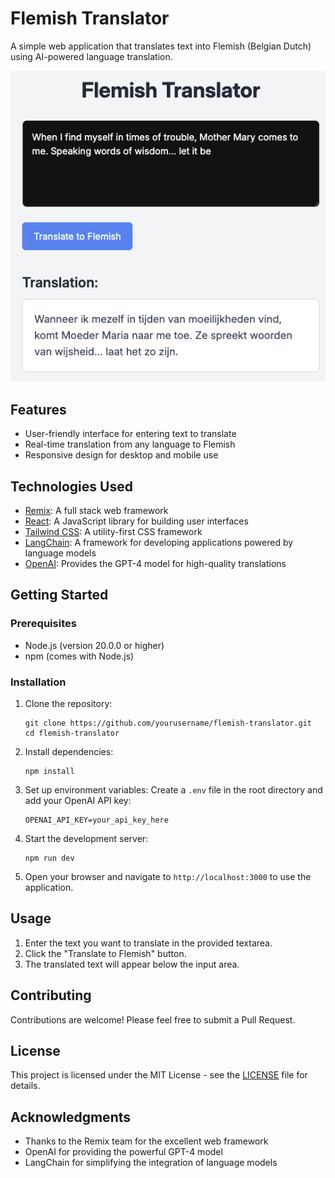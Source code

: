 # Flemish Translator

A simple web application that translates text into Flemish (Belgian Dutch) using AI-powered language translation.

![alt text](<CleanShot 2024-10-09 at 16.16.23.png>)

## Features

- User-friendly interface for entering text to translate
- Real-time translation from any language to Flemish
- Responsive design for desktop and mobile use

## Technologies Used

- [Remix](https://remix.run/): A full stack web framework
- [React](https://reactjs.org/): A JavaScript library for building user interfaces
- [Tailwind CSS](https://tailwindcss.com/): A utility-first CSS framework
- [LangChain](https://js.langchain.com/): A framework for developing applications powered by language models
- [OpenAI](https://openai.com/): Provides the GPT-4 model for high-quality translations

## Getting Started

### Prerequisites

- Node.js (version 20.0.0 or higher)
- npm (comes with Node.js)

### Installation

1. Clone the repository:

   ```
   git clone https://github.com/yourusername/flemish-translator.git
   cd flemish-translator
   ```

2. Install dependencies:

   ```
   npm install
   ```

3. Set up environment variables:
   Create a `.env` file in the root directory and add your OpenAI API key:

   ```
   OPENAI_API_KEY=your_api_key_here
   ```

4. Start the development server:

   ```
   npm run dev
   ```

5. Open your browser and navigate to `http://localhost:3000` to use the application.

## Usage

1. Enter the text you want to translate in the provided textarea.
2. Click the "Translate to Flemish" button.
3. The translated text will appear below the input area.

## Contributing

Contributions are welcome! Please feel free to submit a Pull Request.

## License

This project is licensed under the MIT License - see the [LICENSE](LICENSE) file for details.

## Acknowledgments

- Thanks to the Remix team for the excellent web framework
- OpenAI for providing the powerful GPT-4 model
- LangChain for simplifying the integration of language models
